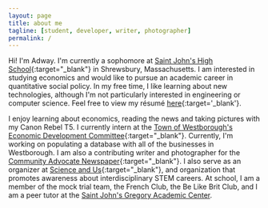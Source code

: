 ```yaml
---
layout: page
title: about me
tagline: [student, developer, writer, photographer]
permalink: /
---
```


Hi! I'm Adway. I'm currently a sophomore at [Saint John's High School](http://stjohnshigh.org/){:target="_blank"} in Shrewsbury, Massachusetts. I am interested in studying economics and would like to pursue an academic career in quantitative social policy. In my free time, I like learning about new technologies, although I'm not particularly interested in engineering or computer science. Feel free to view my résumé [here](/assets/files/resume.pdf){:target='_blank'}.

I enjoy learning about economics, reading the news and taking pictures with my Canon Rebel T5. I currently intern at the [Town of Westborough's Economic Development Committee](http://edc.town.westborough.ma.us){:target="_blank"}. Currently, I'm working on populating a database with all of the businesses in Westborough. I am also a contributing writer and photographer for the [Community Advocate Newspaper](https://communityadvocate.com){:target="_blank"}. I also serve as an organizer at [Science and Us](https://scienceandus.org){:target="_blank"}, and organization that promotes awareness about interdisciplinary STEM careers. At school, I am a member of the mock trial team, the French Club, the Be Like Brit Club, and I am a peer tutor at the [Saint John's Gregory Academic Center](https://www.stjohnshigh.org/page/academics/gregory-academic-center).
